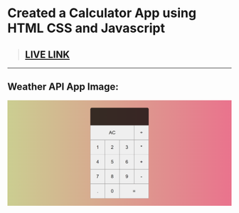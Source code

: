 # Created a Calculator App using HTML CSS and Javascript

> ## [LIVE LINK](https://calculator-week-04.netlify.app/)

---

## Weather API App Image:

![](./screenshot/Calculator.png)
